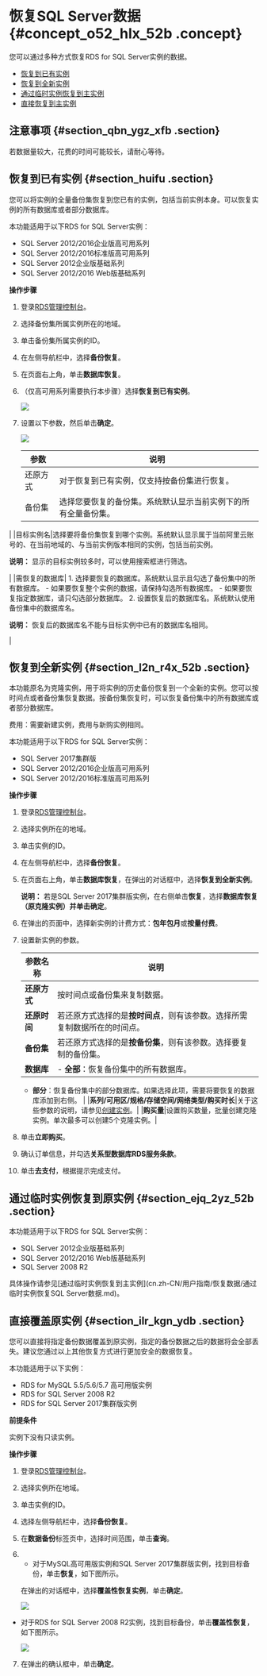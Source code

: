 # 恢复SQL Server数据 {#concept_o52_hlx_52b .concept}

您可以通过多种方式恢复RDS for SQL Server实例的数据。

-   [恢复到已有实例](#)
-   [恢复到全新实例](#)
-   [通过临时实例恢复到主实例](#)
-   [直接恢复到主实例](#)

## 注意事项 {#section_qbn_ygz_xfb .section}

若数据量较大，花费的时间可能较长，请耐心等待。

## 恢复到已有实例 {#section_huifu .section}

您可以将实例的全量备份集恢复到您已有的实例，包括当前实例本身。可以恢复实例的所有数据库或者部分数据库。

本功能适用于以下RDS for SQL Server实例：

-   SQL Server 2012/2016企业版高可用系列
-   SQL Server 2012/2016标准版高可用系列
-   SQL Server 2012企业版基础系列
-   SQL Server 2012/2016 Web版基础系列

**操作步骤**

1.  登录[RDS管理控制台](https://rds.console.aliyun.com/)。
2.  选择备份集所属实例所在的地域。
3.  单击备份集所属实例的ID。
4.  在左侧导航栏中，选择**备份恢复**。
5.  在页面右上角，单击**数据库恢复**。
6.  （仅高可用系列需要执行本步骤）选择**恢复到已有实例**。

    ![](http://static-aliyun-doc.oss-cn-hangzhou.aliyuncs.com/assets/img/17685/154330258810029_zh-CN.png)

7.  设置以下参数，然后单击**确定**。

    ![](http://static-aliyun-doc.oss-cn-hangzhou.aliyuncs.com/assets/img/17685/154330258810031_zh-CN.png)

    |参数|说明|
    |--|--|
    |还原方式|对于恢复到已有实例，仅支持按备份集进行恢复。|
    |备份集|选择您要恢复的备份集。系统默认显示当前实例下的所有全量备份集。

|
    |目标实例名|选择要将备份集恢复到哪个实例。系统默认显示属于当前阿里云账号的、在当前地域的、与当前实例版本相同的实例，包括当前实例。

**说明：** 显示的目标实例较多时，可以使用搜索框进行筛选。

|
    |需恢复的数据库|     1.  选择要恢复的数据库。系统默认显示且勾选了备份集中的所有数据库。
        -   如果要恢复整个实例的数据，请保持勾选所有数据库。
        -   如果要恢复指定数据库，请只勾选部分数据库。
    2.  设置恢复后的数据库名。系统默认使用备份集中的数据库名。

**说明：** 恢复后的数据库名不能与目标实例中已有的数据库名相同。

 |


## 恢复到全新实例 {#section_l2n_r4x_52b .section}

本功能原名为克隆实例，用于将实例的历史备份恢复到一个全新的实例。您可以按时间点或者备份集恢复数据。按备份集恢复时，可以恢复备份集中的所有数据库或者部分数据库。

费用：需要新建实例，费用与新购实例相同。

本功能适用于以下RDS for SQL Server实例：

-   SQL Server 2017集群版
-   SQL Server 2012/2016企业版高可用系列
-   SQL Server 2012/2016标准版高可用系列

**操作步骤**

1.  登录[RDS管理控制台](https://rds.console.aliyun.com/)。
2.  选择实例所在的地域。
3.  单击实例的ID。
4.  在左侧导航栏中，选择**备份恢复**。
5.  在页面右上角，单击**数据库恢复**，在弹出的对话框中，选择**恢复到全新实例**。

    **说明：** 若是SQL Server 2017集群版实例，在右侧单击**恢复**，选择**数据库恢复（原克隆实例）**并单击**确定**。

6.  在弹出的页面中，选择新实例的计费方式：**包年包月**或**按量付费**。
7.  设置新实例的参数。

    |参数名称|说明|
    |----|--|
    |**还原方式**|按时间点或备份集来复制数据。|
    |**还原时间**|若还原方式选择的是**按时间点**，则有该参数。选择所需复制数据所在的时间点。|
    |**备份集**|若还原方式选择的是**按备份集**，则有该参数。选择要复制的备份集。|
    |**数据库**|     -   **全部**：恢复备份集中的所有数据库。
    -   **部分**：恢复备份集中的部分数据库。如果选择此项，需要将要恢复的数据库添加到右侧。
 |
    |**系列/可用区/规格/存储空间/网络类型/购买时长**|关于这些参数的说明，请参见[创建实例](../../../../cn.zh-CN/快速入门MySQL版/创建实例.md)。|
    |**购买量**|设置购买数量，批量创建克隆实例。单次最多可以创建5个克隆实例。|

8.  单击**立即购买**。
9.  确认订单信息，并勾选**关系型数据库RDS服务条款**。
10. 单击**去支付**，根据提示完成支付。

## 通过临时实例恢复到原实例 {#section_ejq_2yz_52b .section}

本功能适用于以下RDS for SQL Server实例：

-   SQL Server 2012企业版基础系列
-   SQL Server 2012/2016 Web版基础系列
-   SQL Server 2008 R2

具体操作请参见[通过临时实例恢复到主实例](cn.zh-CN/用户指南/恢复数据/通过临时实例恢复SQL Server数据.md)。

## 直接覆盖原实例 {#section_ilr_kgn_ydb .section}

您可以直接将指定备份数据覆盖到原实例，指定的备份数据之后的数据将会全部丢失。建议您通过以上其他恢复方式进行更加安全的数据恢复。

本功能适用于以下实例：

-   RDS for MySQL 5.5/5.6/5.7 高可用版实例
-   RDS for SQL Server 2008 R2
-   RDS for SQL Server 2017集群版实例

**前提条件**

实例下没有只读实例。

**操作步骤**

1.  登录[RDS管理控制台](https://rds.console.aliyun.com/)。
2.  选择实例所在地域。
3.  单击实例的ID。
4.  选择左侧导航栏中，选择**备份恢复**。
5.  在**数据备份**标签页中，选择时间范围，单击**查询**。
6.  -   对于MySQL高可用版实例和SQL Server 2017集群版实例，找到目标备份，单击**恢复**，如下图所示。

    在弹出的对话框中，选择**覆盖性恢复实例**，单击**确定**。

    ![](http://static-aliyun-doc.oss-cn-hangzhou.aliyuncs.com/assets/img/17685/154330258810040_zh-CN.png)

-   对于RDS for SQL Server 2008 R2实例，找到目标备份，单击**覆盖性恢复**，如下图所示。

    ![](http://static-aliyun-doc.oss-cn-hangzhou.aliyuncs.com/assets/img/17685/154330258810049_zh-CN.png)

7.  在弹出的确认框中，单击**确定**。

